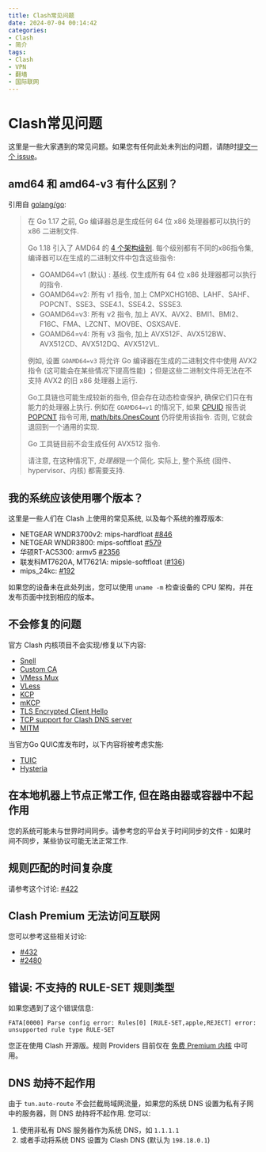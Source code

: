 ```yaml
---
title: Clash常见问题
date: 2024-07-04 00:14:42
categories:
- Clash
- 简介
tags:
- Clash
- VPN
- 翻墙
- 国际联网
---
```


# Clash常见问题

这里是一些大家遇到的常见问题。如果您有任何此处未列出的问题，请随时[提交一个 issue](https://github.com/Dreamacro/clash/issues/new/choose)。

## amd64 和 amd64-v3 有什么区别？

引用自 [golang/go](https://github.com/golang/go/wiki/MinimumRequirements#amd64):

> 在 Go 1.17 之前, Go 编译器总是生成任何 64 位 x86 处理器都可以执行的 x86 二进制文件.
>
> Go 1.18 引入了 AMD64 的 [4 个架构级别](https://en.wikipedia.org/wiki/X86-64#Microarchitecture_levels). 每个级别都有不同的x86指令集, 编译器可以在生成的二进制文件中包含这些指令:
>
> - GOAMD64=v1 (默认) : 基线. 仅生成所有 64 位 x86 处理器都可以执行的指令.
> - GOAMD64=v2: 所有 v1 指令, 加上 CMPXCHG16B、LAHF、SAHF、POPCNT、SSE3、SSE4.1、SSE4.2、SSSE3.
> - GOAMD64=v3: 所有 v2 指令, 加上 AVX、AVX2、BMI1、BMI2、F16C、FMA、LZCNT、MOVBE、OSXSAVE.
> - GOAMD64=v4: 所有 v3 指令, 加上 AVX512F、AVX512BW、AVX512CD、AVX512DQ、AVX512VL.
>
> 例如, 设置 `GOAMD64=v3` 将允许 Go 编译器在生成的二进制文件中使用 AVX2 指令 (这可能会在某些情况下提高性能) ；但是这些二进制文件将无法在不支持 AVX2 的旧 x86 处理器上运行.
>
> Go工具链也可能生成较新的指令, 但会存在动态检查保护, 确保它们只在有能力的处理器上执行. 例如在 `GOAMD64=v1` 的情况下, 如果 [CPUID](https://www.felixcloutier.com/x86/cpuid) 报告说 [POPCNT](https://www.felixcloutier.com/x86/popcnt) 指令可用, [math/bits.OnesCount](https://pkg.go.dev/math/bits#OnesCount) 仍将使用该指令. 否则, 它就会退回到一个通用的实现.
>
> Go 工具链目前不会生成任何 AVX512 指令.
>
> 请注意, 在这种情况下, *处理器*是一个简化. 实际上, 整个系统 (固件、hypervisor、内核) 都需要支持.

## 我的系统应该使用哪个版本？

这里是一些人们在 Clash 上使用的常见系统, 以及每个系统的推荐版本:

- NETGEAR WNDR3700v2: mips-hardfloat [#846](https://github.com/Dreamacro/clash/issues/846)
- NETGEAR WNDR3800: mips-softfloat [#579](https://github.com/Dreamacro/clash/issues/579)
- 华硕RT-AC5300: armv5 [#2356](https://github.com/Dreamacro/clash/issues/2356)
- 联发科MT7620A, MT7621A: mipsle-softfloat ([#136](https://github.com/Dreamacro/clash/issues/136))
- mips_24kc: [#192](https://github.com/Dreamacro/clash/issues/192)

如果您的设备未在此处列出，您可以使用 `uname -m` 检查设备的 CPU 架构，并在发布页面中找到相应的版本。

## 不会修复的问题

官方 Clash 内核项目不会实现/修复以下内容:

- [Snell](https://github.com/Dreamacro/clash/issues/2466)
- [Custom CA](https://github.com/Dreamacro/clash/issues/2333)
- [VMess Mux](https://github.com/Dreamacro/clash/issues/450)
- [VLess](https://github.com/Dreamacro/clash/issues/1185)
- [KCP](https://github.com/Dreamacro/clash/issues/16)
- [mKCP](https://github.com/Dreamacro/clash/issues/2308)
- [TLS Encrypted Client Hello](https://github.com/Dreamacro/clash/issues/2295)
- [TCP support for Clash DNS server](https://github.com/Dreamacro/clash/issues/368)
- [MITM](https://github.com/Dreamacro/clash/issues/227#issuecomment-508693628)

当官方Go QUIC库发布时，以下内容将被考虑实施:

- [TUIC](https://github.com/Dreamacro/clash/issues/2222)
- [Hysteria](https://github.com/Dreamacro/clash/issues/1863)

## 在本地机器上节点正常工作, 但在路由器或容器中不起作用

您的系统可能未与世界时间同步。请参考您的平台关于时间同步的文件 - 如果时间不同步，某些协议可能无法正常工作.

## 规则匹配的时间复杂度

请参考这个讨论: [#422](https://github.com/Dreamacro/clash/issues/422)

## Clash Premium 无法访问互联网

您可以参考这些相关讨论:

- [#432](https://github.com/Dreamacro/clash/issues/432#issuecomment-571634905)
- [#2480](https://github.com/Dreamacro/clash/issues/2480)

## 错误: 不支持的 RULE-SET 规则类型

如果您遇到了这个错误信息:

```TEXT
FATA[0000] Parse config error: Rules[0] [RULE-SET,apple,REJECT] error: unsupported rule type RULE-SET
```

您正在使用 Clash 开源版。规则 Providers 目前仅在 [免费 Premium 内核](https://github.com/Dreamacro/clash/releases/tag/premium) 中可用。

## DNS 劫持不起作用

由于 `tun.auto-route` 不会拦截局域网流量，如果您的系统 DNS 设置为私有子网中的服务器，则 DNS 劫持将不起作用. 您可以:

1. 使用非私有 DNS 服务器作为系统 DNS，如 `1.1.1.1`
2. 或者手动将系统 DNS 设置为 Clash DNS (默认为 `198.18.0.1`)
